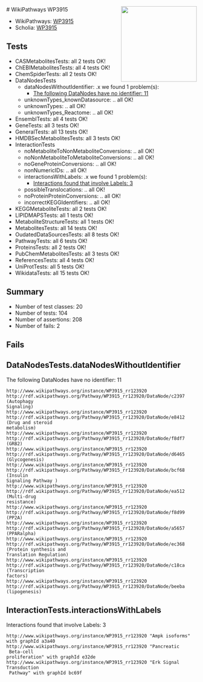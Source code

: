 <img style="float: right; width: 200px" src="https://upload.wikimedia.org/wikipedia/commons/thumb/8/83/Wplogo_with_text_500.png/640px-Wplogo_with_text_500.png" />
# WikiPathways WP3915

* WikiPathways: [WP3915](https://new.wikipathways.org/pathways/WP3915)
* Scholia: [WP3915](https://scholia.toolforge.org/wikipathways/WP3915)
## Tests
* CASMetabolitesTests: all 2 tests OK!
* ChEBIMetabolitesTests: all 4 tests OK!
* ChemSpiderTests: all 2 tests OK!
* DataNodesTests
    * dataNodesWithoutIdentifier: .x we found 1 problem(s):
        * [The following DataNodes have no identifier: 11](#8792c491)
    * unknownTypes_knownDatasource: .. all OK!
    * unknownTypes: .. all OK!
    * unknownTypes_Reactome: .. all OK!
* EnsemblTests: all 4 tests OK!
* GeneTests: all 3 tests OK!
* GeneralTests: all 13 tests OK!
* HMDBSecMetabolitesTests: all 3 tests OK!
* InteractionTests
    * noMetaboliteToNonMetaboliteConversions: .. all OK!
    * noNonMetaboliteToMetaboliteConversions: .. all OK!
    * noGeneProteinConversions: .. all OK!
    * nonNumericIDs: .. all OK!
    * interactionsWithLabels: .x we found 1 problem(s):
        * [Interactions found that involve Labels: 3](#630d267a)
    * possibleTranslocations: .. all OK!
    * noProteinProteinConversions: .. all OK!
    * incorrectKEGGIdentifiers: .. all OK!
* KEGGMetaboliteTests: all 2 tests OK!
* LIPIDMAPSTests: all 1 tests OK!
* MetaboliteStructureTests: all 1 tests OK!
* MetabolitesTests: all 14 tests OK!
* OudatedDataSourcesTests: all 8 tests OK!
* PathwayTests: all 6 tests OK!
* ProteinsTests: all 2 tests OK!
* PubChemMetabolitesTests: all 3 tests OK!
* ReferencesTests: all 4 tests OK!
* UniProtTests: all 5 tests OK!
* WikidataTests: all 15 tests OK!


## Summary

* Number of test classes: 20
* Number of tests: 104
* Number of assertions: 208
* Number of fails: 2

## Fails

<a name="8792c491" />

## DataNodesTests.dataNodesWithoutIdentifier

The following DataNodes have no identifier: 11
```
http://www.wikipathways.org/instance/WP3915_rr123920 http://rdf.wikipathways.org/Pathway/WP3915_rr123920/DataNode/c2397 (Autophagy 
Signaling)
http://www.wikipathways.org/instance/WP3915_rr123920 http://rdf.wikipathways.org/Pathway/WP3915_rr123920/DataNode/e8412 (Drug and steroid
metabolism)
http://www.wikipathways.org/instance/WP3915_rr123920 http://rdf.wikipathways.org/Pathway/WP3915_rr123920/DataNode/f8df7 (GRB2)
http://www.wikipathways.org/instance/WP3915_rr123920 http://rdf.wikipathways.org/Pathway/WP3915_rr123920/DataNode/d6465 (Glycogenesis)
http://www.wikipathways.org/instance/WP3915_rr123920 http://rdf.wikipathways.org/Pathway/WP3915_rr123920/DataNode/bcf68 (Insulin 
Signaling Pathway )
http://www.wikipathways.org/instance/WP3915_rr123920 http://rdf.wikipathways.org/Pathway/WP3915_rr123920/DataNode/ea512 (Multi-drug
resistance)
http://www.wikipathways.org/instance/WP3915_rr123920 http://rdf.wikipathways.org/Pathway/WP3915_rr123920/DataNode/f8d99 (PP2A)
http://www.wikipathways.org/instance/WP3915_rr123920 http://rdf.wikipathways.org/Pathway/WP3915_rr123920/DataNode/a5657 (PPARalpha)
http://www.wikipathways.org/instance/WP3915_rr123920 http://rdf.wikipathways.org/Pathway/WP3915_rr123920/DataNode/ec368 (Protein synthesis and 
Translation Regulation)
http://www.wikipathways.org/instance/WP3915_rr123920 http://rdf.wikipathways.org/Pathway/WP3915_rr123920/DataNode/c18ca (Transcription
factors)
http://www.wikipathways.org/instance/WP3915_rr123920 http://rdf.wikipathways.org/Pathway/WP3915_rr123920/DataNode/beeba (lipogenesis)
```

<a name="630d267a" />

## InteractionTests.interactionsWithLabels

Interactions found that involve Labels: 3
```
http://www.wikipathways.org/instance/WP3915_rr123920 "Ampk isoforms" with graphId a3a40
http://www.wikipathways.org/instance/WP3915_rr123920 "Pancreatic
 Beta-cell 
proliferation" with graphId e32de
http://www.wikipathways.org/instance/WP3915_rr123920 "Erk Signal
Transduction
 Pathway" with graphId bc69f
```

